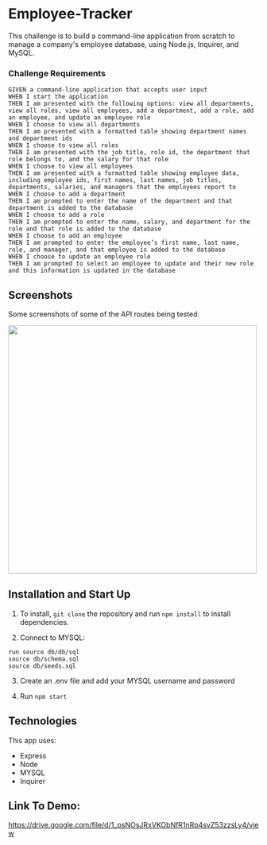 # Employee-Tracker
This challenge is to build a command-line application from scratch to manage a company's employee database, using Node.js, Inquirer, and MySQL.

### Challenge Requirements
```
GIVEN a command-line application that accepts user input
WHEN I start the application
THEN I am presented with the following options: view all departments, view all roles, view all employees, add a department, add a role, add an employee, and update an employee role
WHEN I choose to view all departments
THEN I am presented with a formatted table showing department names and department ids
WHEN I choose to view all roles
THEN I am presented with the job title, role id, the department that role belongs to, and the salary for that role
WHEN I choose to view all employees
THEN I am presented with a formatted table showing employee data, including employee ids, first names, last names, job titles, departments, salaries, and managers that the employees report to
WHEN I choose to add a department
THEN I am prompted to enter the name of the department and that department is added to the database
WHEN I choose to add a role
THEN I am prompted to enter the name, salary, and department for the role and that role is added to the database
WHEN I choose to add an employee
THEN I am prompted to enter the employee’s first name, last name, role, and manager, and that employee is added to the database
WHEN I choose to update an employee role
THEN I am prompted to select an employee to update and their new role and this information is updated in the database
```
## Screenshots

Some screenshots of some of the API routes being tested.

<img src= "" width="500px"/>


## Installation and Start Up

1. To install, `git clone` the repository and run `npm install` to install dependencies.

2. Connect to MYSQL: 
```
run source db/db/sql
source db/schema.sql
source db/seeds.sql
```

3. Create an .env file and add your MYSQL username and password

4. Run `npm start` 

## Technologies

This app uses:

- Express
- Node
- MYSQL
- Inquirer

## Link To Demo:

https://drive.google.com/file/d/1_psNOsJRxVKObNfR1nRp4svZ53zzsLy4/view